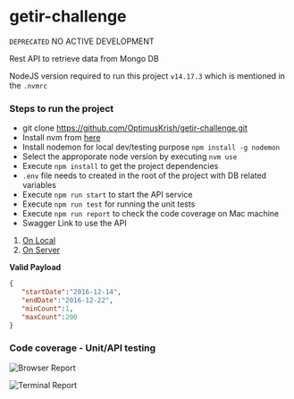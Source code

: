 # getir-challenge

`DEPRECATED` NO ACTIVE DEVELOPMENT

Rest API to retrieve data from Mongo DB

NodeJS version required to run this project `v14.17.3` which is mentioned in the `.nvmrc`

### Steps to run the project
- git clone https://github.com/OptimusKrish/getir-challenge.git
- Install nvm from [here](https://github.com/nvm-sh/nvm#installing-and-updating)
- Install nodemon for local dev/testing purpose `npm install -g nodemon`
- Select the approporate node version by executing `nvm use`
- Execute `npm install` to get the project dependencies
- `.env` file needs to created in the root of the project with DB related variables
- Execute `npm run start` to start the API service
- Execute `npm run test` for running the unit tests
- Execute `npm run report` to check the code coverage on Mac machine
- Swagger Link to use the API
 1. [On Local](http://localhost:3000/docs)
 2. [On Server](http://18.216.191.220/docs)

<b>Valid Payload</b>
```json
{
   "startDate":"2016-12-14",
   "endDate":"2016-12-22",
   "minCount":1,
   "maxCount":200
}
````

### Code coverage - Unit/API testing
![Browser Report](coverage-screenshot/code-coverage-browser.png)

![Terminal Report](coverage-screenshot/coverage-report.png)